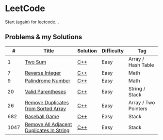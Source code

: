 # LeetCode
Start (again) for leetcode...
## Problems & my Solutions

|  #  | Title | Solution | Difficulty | Tag |
| --- | ----- | -------- | ---------- | --- |
|  1  | [Two Sum](https://leetcode.com/problems/two-sum/) | [C++](https://github.com/jinchengKuang/leetcode/blob/main/cpp/1_Two_Sum.cpp) | Easy | Array / Hash Table |
|  7  | [Reverse Integer](https://leetcode.com/problems/reverse-integer/) | [C++](https://github.com/jinchengKuang/leetcode/blob/main/cpp/2_Reverse_Integer.cpp) | Easy | Math |
|  9  | [Palindrome Number](https://leetcode.com/problems/palindrome-number/) | [C++](https://github.com/jinchengKuang/leetcode/blob/main/cpp/9_Palindrome_Number.cpp) | Easy | Math |
|  20  | [Valid Parentheses](https://leetcode.com/problems/valid-parentheses/) | [C++](https://github.com/jinchengKuang/leetcode/blob/main/cpp/20_Valid_Parentheses.cpp) | Easy | String / Stack |
|  26  | [Remove Duplicates from Sorted Array](https://leetcode.com/problems/remove-duplicates-from-sorted-array/) | [C++](https://github.com/jinchengKuang/leetcode/blob/main/cpp/26_Remove_Duplicates_from_Sorted_Array.cpp) | Easy | Array / Two Pointers |
|  682  | [Baseball Game](https://leetcode.com/problems/baseball-game/) | [C++](https://github.com/jinchengKuang/leetcode/blob/main/cpp/682_Baseball_Game.cpp) | Easy | Stack |
|  1047  | [Remove All Adjacent Duplicates In String](https://leetcode.com/problems/remove-all-adjacent-duplicates-in-string/) | [C++](https://github.com/jinchengKuang/leetcode/blob/main/cpp/1047_Remove_All_Adjacent_Duplicates_In_String.cpp) | Easy | Stack |
